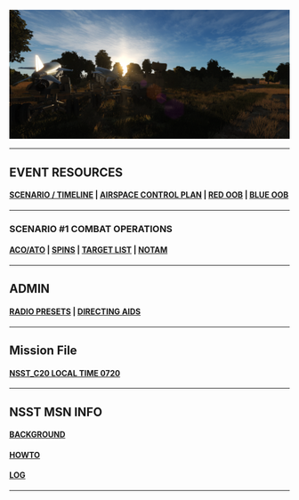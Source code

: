 
![Front IMG](/Docs/front_img2.PNG) 

---

## EVENT RESOURCES
####  [SCENARIO / TIMELINE](/Docs/scenario.md) | [AIRSPACE CONTROL PLAN](/Docs/ACP/ACP.md) | [RED OOB](/Docs/OOB/OOB_RED.md) | [BLUE OOB](/Docs/OOBBLUE/BLUE_OOB.md)
---
### SCENARIO #1 COMBAT OPERATIONS
####  [ACO/ATO](/Docs/ATO/ATO.md) | [SPINS](Docs/SPINS/SPINS.md) | [TARGET LIST](/Docs/targets/maintgtlist.md) | [NOTAM](/Docs/NOTAM.md)  

---
## ADMIN
####  [RADIO PRESETS](/Docs/radiopresets.md) | [DIRECTING AIDS](/Docs/Directing/directing.md)  
  
---
## Mission File

####  [NSST_C20 LOCAL TIME 0720](/Docs/NSST_C20_RELEASE_0720.miz)



---
## NSST MSN INFO
####  [BACKGROUND](/Docs/background.md)  
####  [HOWTO](/Docs/howto.md)  
####  [LOG](/Docs/log.md)  
---